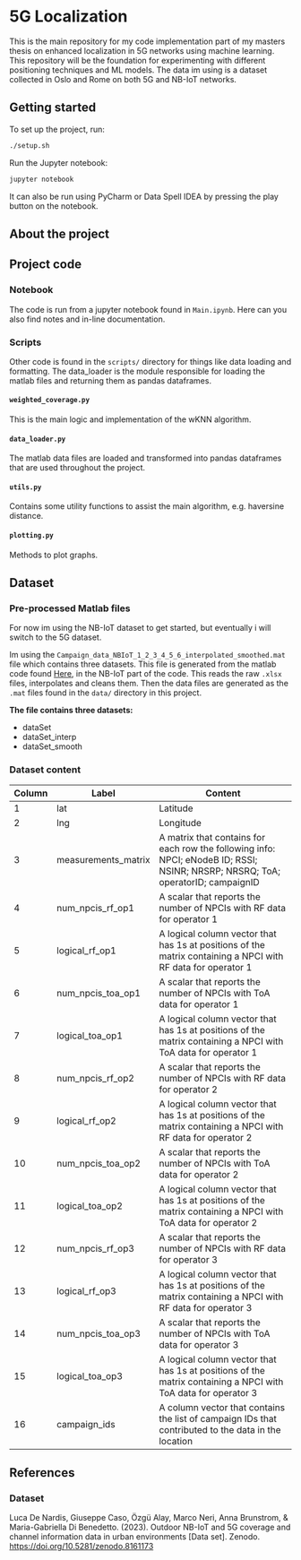 # 5G Localization

This is the main repository for my code implementation part of my masters thesis on enhanced localization in 5G networks
using machine learning.
This repository will be the foundation for experimenting with different positioning techniques and ML models. The data
im using is a dataset
collected in Oslo and Rome on both 5G and NB-IoT networks.

## Getting started

To set up the project, run:

```bash
./setup.sh
```

Run the Jupyter notebook:

```bash
jupyter notebook
``` 

It can also be run using PyCharm or Data Spell IDEA by pressing the play button on the notebook.

## About the project

## Project code

### Notebook

The code is run from a jupyter notebook found in `Main.ipynb`.
Here can you also find notes and in-line documentation.

### Scripts

Other code is found in the `scripts/` directory for things like data loading and formatting.
The data_loader is the module responsible for loading the matlab files and returning them
as pandas dataframes.

#### `weighted_coverage.py`

This is the main logic and implementation of the wKNN algorithm.

#### `data_loader.py`

The matlab data files are loaded and transformed into pandas dataframes
that are used throughout the project.

#### `utils.py`

Contains some utility functions to assist the main algorithm, e.g. haversine distance.

#### `plotting.py`

Methods to plot graphs.

## Dataset

### Pre-processed Matlab files

For now im using the NB-IoT dataset to get started, but eventually i will switch to the 5G dataset.

Im using the `Campaign_data_NBIoT_1_2_3_4_5_6_interpolated_smoothed.mat` file which contains three datasets.
This file is generated from the matlab code found [Here](https://github.com/lucadn/positioning-5G/tree/main), in the
NB-IoT part of the code. This reads the raw `.xlsx` files, interpolates and cleans them. Then the data files are
generated
as the `.mat` files found in the `data/` directory in this project.

**The file contains three datasets:**

- dataSet
- dataSet_interp
- dataSet_smooth

### Dataset content

| Column | Label               | Content                                                                                                                         |
|--------|---------------------|---------------------------------------------------------------------------------------------------------------------------------|
| 1      | lat                 | Latitude                                                                                                                        |
| 2      | lng                 | Longitude                                                                                                                       |
| 3      | measurements_matrix | A matrix that contains for each row the following info: NPCI; eNodeB ID; RSSI; NSINR; NRSRP; NRSRQ; ToA; operatorID; campaignID |
| 4      | num_npcis_rf_op1    | A scalar that reports the number of NPCIs with RF data for operator 1                                                           |
| 5      | logical_rf_op1      | A logical column vector that has 1s at positions of the matrix containing a NPCI with RF data for operator 1                    |
| 6      | num_npcis_toa_op1   | A scalar that reports the number of NPCIs with ToA data for operator 1                                                          |
| 7      | logical_toa_op1     | A logical column vector that has 1s at positions of the matrix containing a NPCI with ToA data for operator 1                   |
| 8      | num_npcis_rf_op2    | A scalar that reports the number of NPCIs with RF data for operator 2                                                           |
| 9      | logical_rf_op2      | A logical column vector that has 1s at positions of the matrix containing a NPCI with RF data for operator 2                    |
| 10     | num_npcis_toa_op2   | A scalar that reports the number of NPCIs with ToA data for operator 2                                                          |
| 11     | logical_toa_op2     | A logical column vector that has 1s at positions of the matrix containing a NPCI with ToA data for operator 2                   |
| 12     | num_npcis_rf_op3    | A scalar that reports the number of NPCIs with RF data for operator 3                                                           |
| 13     | logical_rf_op3      | A logical column vector that has 1s at positions of the matrix containing a NPCI with RF data for operator 3                    |
| 14     | num_npcis_toa_op3   | A scalar that reports the number of NPCIs with ToA data for operator 3                                                          |
| 15     | logical_toa_op3     | A logical column vector that has 1s at positions of the matrix containing a NPCI with ToA data for operator 3                   |
| 16     | campaign_ids        | A column vector that contains the list of campaign IDs that contributed to the data in the location                             |

## References

### Dataset

Luca De Nardis, Giuseppe Caso, Özgü Alay, Marco Neri, Anna Brunstrom, & Maria-Gabriella Di Benedetto. (2023). Outdoor
NB-IoT and 5G coverage and channel information data in urban environments [Data set].
Zenodo. https://doi.org/10.5281/zenodo.8161173